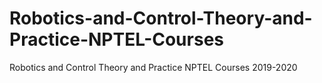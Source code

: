 # Robotics-and-Control-Theory-and-Practice-NPTEL-Courses
Robotics and Control Theory and Practice NPTEL Courses 2019-2020
